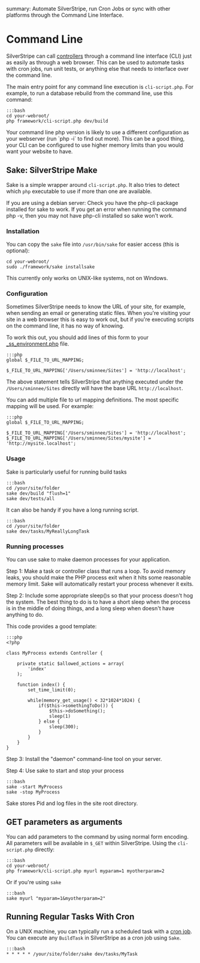 summary: Automate SilverStripe, run Cron Jobs or sync with other platforms through the Command Line Interface.

# Command Line

SilverStripe can call [controllers](../controllers) through a command line interface (CLI) just as easily as through a 
web browser. This can be used to automate tasks with cron jobs, run unit tests, or anything else that needs to interface
over the command line.

The main entry point for any command line execution is `cli-script.php`. For example, to run a database rebuild
from the command line, use this command:
	
	:::bash
	cd your-webroot/
	php framework/cli-script.php dev/build

<div class="notice">
Your command line php version is likely to use a different configuration as your webserver (run `php -i` to find out 
more). This can be a good thing, your CLI can be configured to use higher memory limits than you would want your website
to have.
</div>

## Sake: SilverStripe Make

Sake is a simple wrapper around `cli-script.php`. It also tries to detect which `php` executable to use if more than one 
are available.

<div class="info" markdown='1'>
If you are using a debian server: Check you have the php-cli package installed for sake to work. If you get an error 
when running the command php -v, then you may not have php-cli installed so sake won't work.
</div>

### Installation

You can copy the `sake` file into `/usr/bin/sake` for easier access (this is optional):

	cd your-webroot/
	sudo ./framework/sake installsake

<div class="warning">
This currently only works on UNIX-like systems, not on Windows.
</div>

### Configuration

Sometimes SilverStripe needs to know the URL of your site, for example, when sending an email or generating static 
files. When you're visiting your site in a web browser this is easy to work out, but if you're executing scripts on the 
command line, it has no way of knowing.

To work this out, you should add lines of this form to your [_ss_environment.php](/getting_started/environment_management) 
file.

	:::php
	global $_FILE_TO_URL_MAPPING;

	$_FILE_TO_URL_MAPPING['/Users/sminnee/Sites'] = 'http://localhost';

The above statement tells SilverStripe that anything executed under the `/Users/sminnee/Sites` directly will have the
base URL `http://localhost`.

You can add multiple file to url mapping definitions. The most specific mapping will be used. For example:

	:::php
	global $_FILE_TO_URL_MAPPING;

	$_FILE_TO_URL_MAPPING['/Users/sminnee/Sites'] = 'http://localhost';
	$_FILE_TO_URL_MAPPING['/Users/sminnee/Sites/mysite'] = 'http://mysite.localhost';

### Usage

Sake is particularly useful for running build tasks
	
	:::bash
	cd /your/site/folder
	sake dev/build "flush=1"
	sake dev/tests/all

It can also be handy if you have a long running script.
	
	:::bash
	cd /your/site/folder
	sake dev/tasks/MyReallyLongTask

### Running processes

You can use sake to make daemon processes for your application.

Step 1: Make a task or controller class that runs a loop. To avoid memory leaks, you should make the PHP process exit 
when it hits some reasonable memory limit. Sake will automatically restart your process whenever it exits.

Step 2: Include some appropriate sleep()s so that your process doesn't hog the system.  The best thing to do is to have 
a short sleep when the process is in the middle of doing things, and a long sleep when doesn't have anything to do.

This code provides a good template:

	:::php
	<?php

	class MyProcess extends Controller {

		private static $allowed_actions = array(
			'index'
		);

		function index() {
			set_time_limit(0);

			while(memory_get_usage() < 32*1024*1024) {
				if($this->somethingToDo()) {
					$this->doSomething();
					sleep(1)
				} else {
					sleep(300);
				}
			}
		}
	}

Step 3: Install the "daemon" command-line tool on your server.

Step 4: Use sake to start and stop your process

	:::bash
	sake -start MyProcess
	sake -stop MyProcess

<div class="notice">
Sake stores Pid and log files in the site root directory.
</div>

## GET parameters as arguments

You can add parameters to the command by using normal form encoding. All parameters will be available in `$_GET` within 
SilverStripe. Using the `cli-script.php` directly:

	:::bash
	cd your-webroot/
	php framework/cli-script.php myurl myparam=1 myotherparam=2

Or if you're using `sake`

	:::bash
	sake myurl "myparam=1&myotherparam=2"

## Running Regular Tasks With Cron

On a UNIX machine, you can typically run a scheduled task with a [cron job](http://en.wikipedia.org/wiki/Cron). You can
execute any `BuildTask` in SilverStripe as a cron job using `Sake`.

	:::bash
	* * * * * /your/site/folder/sake dev/tasks/MyTask
